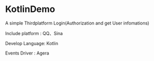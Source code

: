 # KotlinDemo

A simple Thirdplatform Login(Authorization and get User infomations)

Include platform : QQ、Sina

Develop Language: Kotlin

Events Driver :   Agera
